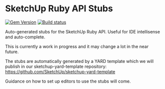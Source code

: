 # SketchUp Ruby API Stubs

[![Gem Version](https://badge.fury.io/rb/sketchup-api-stubs.svg)](https://badge.fury.io/rb/sketchup-api-stubs) [![Build status](https://ci.appveyor.com/api/projects/status/6l5tqoawh44lut66/branch/master?svg=true)](https://ci.appveyor.com/project/thomthom/ruby-api-stubs/branch/master)

Auto-generated stubs for the SketchUp Ruby API. Useful for IDE intellisense and auto-complete.

This is currently a work in progress and it may change a lot in the near future.

The stubs are automatically generated by a YARD template which we will publish in our sketchup-yard-template repository: https://github.com/SketchUp/sketchup-yard-template

Guidance on how to set up editors to use the stubs will come.
